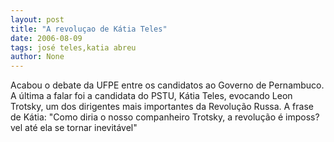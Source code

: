```yaml
---
layout: post
title: "A revoluçao de Kátia Teles"
date: 2006-08-09
tags: josé teles,katia abreu
author: None
---
```

Acabou o debate da UFPE entre os candidatos ao Governo de Pernambuco. A última a falar foi a candidata do PSTU, Kátia Teles, evocando Leon Trotsky, um dos dirigentes mais importantes da Revolução Russa. 
A frase de Kátia:
\"Como diria o nosso companheiro Trotsky, a revolução é imposs?vel até ela se tornar inevitável\"
&nbsp; 